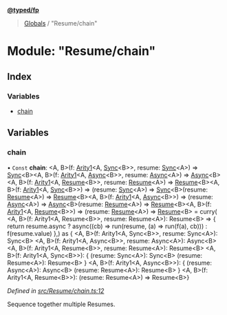 **[@typed/fp](../README.md)**

> [Globals](../globals.md) / "Resume/chain"

# Module: "Resume/chain"

## Index

### Variables

* [chain](_resume_chain_.md#chain)

## Variables

### chain

• `Const` **chain**: \<A, B>(f: [Arity1](_common_types_.md#arity1)\<A, [Sync](../interfaces/_resume_sync_.sync.md)\<B>>, resume: [Sync](../interfaces/_resume_sync_.sync.md)\<A>) => [Sync](../interfaces/_resume_sync_.sync.md)\<B>\<A, B>(f: [Arity1](_common_types_.md#arity1)\<A, [Async](../interfaces/_resume_async_.async.md)\<B>>, resume: [Async](../interfaces/_resume_async_.async.md)\<A>) => [Async](../interfaces/_resume_async_.async.md)\<B>\<A, B>(f: [Arity1](_common_types_.md#arity1)\<A, [Resume](_resume_resume_.md#resume)\<B>>, resume: [Resume](_resume_resume_.md#resume)\<A>) => [Resume](_resume_resume_.md#resume)\<B>\<A, B>(f: [Arity1](_common_types_.md#arity1)\<A, [Sync](../interfaces/_resume_sync_.sync.md)\<B>>) => (resume: [Sync](../interfaces/_resume_sync_.sync.md)\<A>) => [Sync](../interfaces/_resume_sync_.sync.md)\<B>(resume: [Resume](_resume_resume_.md#resume)\<A>) => [Resume](_resume_resume_.md#resume)\<B>\<A, B>(f: [Arity1](_common_types_.md#arity1)\<A, [Async](../interfaces/_resume_async_.async.md)\<B>>) => (resume: [Async](../interfaces/_resume_async_.async.md)\<A>) => [Async](../interfaces/_resume_async_.async.md)\<B>(resume: [Resume](_resume_resume_.md#resume)\<A>) => [Resume](_resume_resume_.md#resume)\<B>\<A, B>(f: [Arity1](_common_types_.md#arity1)\<A, [Resume](_resume_resume_.md#resume)\<B>>) => (resume: [Resume](_resume_resume_.md#resume)\<A>) => [Resume](_resume_resume_.md#resume)\<B> = curry( \<A, B>(f: Arity1\<A, Resume\<B>>, resume: Resume\<A>): Resume\<B> => { return resume.async ? async((cb) => run(resume, (a) => run(f(a), cb))) : f(resume.value) },) as { \<A, B>(f: Arity1\<A, Sync\<B>>, resume: Sync\<A>): Sync\<B> \<A, B>(f: Arity1\<A, Async\<B>>, resume: Async\<A>): Async\<B> \<A, B>(f: Arity1\<A, Resume\<B>>, resume: Resume\<A>): Resume\<B> \<A, B>(f: Arity1\<A, Sync\<B>>): { (resume: Sync\<A>): Sync\<B> (resume: Resume\<A>): Resume\<B> } \<A, B>(f: Arity1\<A, Async\<B>>): { (resume: Async\<A>): Async\<B> (resume: Resume\<A>): Resume\<B> } \<A, B>(f: Arity1\<A, Resume\<B>>): (resume: Resume\<A>) => Resume\<B>}

*Defined in [src/Resume/chain.ts:12](https://github.com/TylorS/typed-fp/blob/f27ba3e/src/Resume/chain.ts#L12)*

Sequence together multiple Resumes.
